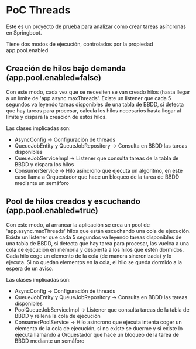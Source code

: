 # PoC Threads

Este es un proyecto de prueba para analizar como crear tareas asíncronas en Springboot.

Tiene dos modos de ejecución, controlados por la propiedad app.pool.enabled


## Creación de hilos bajo demanda (app.pool.enabled=false)

Con este modo, cada vez que se necesiten se van creado hilos (hasta llegar a un límite de 'app.async.maxThreads'. 
Existe un listener que cada 5 segundos va leyendo tareas disponibles de una tabla de BBDD, si detecta que hay tareas para procesar, calcula los hilos necesarios hasta llegar al límite y dispara la creación de estos hilos.

Las clases implicadas son:

* AsyncConfig -> Configuración de threads
* QueueJobEntity y QueueJobRepository -> Consulta en BBDD las tareas disponibles
* QueueJobServiceImpl -> Listener que consulta tareas de la tabla de BBDD y dispara los hilos
* ConsumerService -> Hilo asíncrono que ejecuta un algoritmo, en este caso llama a Orquestador que hace un bloqueo de la tarea de BBDD mediante un semáforo


## Pool de hilos creados y escuchando (app.pool.enabled=true)

Con este modo, al arrancar la aplicación se crea un pool de 'app.async.maxThreads' hilos que están escuchando una cola de ejecución.
Existe un listener que cada 5 segundos va leyendo tareas disponibles de una tabla de BBDD, si detecta que hay tarea para procesar, las vuelca a una cola de ejecución en memoria y despierta a los hilos que estén dormidos. Cada hilo coge un elemento de la cola (de manera sincronizada) y lo ejecuta. Si no quedan elementos en la cola, el hilo se queda dormido a la espera de un aviso.

Las clases implicadas son:

* AsyncConfig -> Configuración de threads
* QueueJobEntity y QueueJobRepository -> Consulta en BBDD las tareas disponibles
* PoolQueueJobServiceImpl -> Listener que consulta tareas de la tabla de BBDD y rellena la cola de ejecución
* ConsumerPoolService -> Hilo asíncrono que ejecuta intenta coger un elemento de la cola de ejecución, si no existe se duerme y si existe lo ejecuta llamando a Orquestador que hace un bloqueo de la tarea de BBDD mediante un semáforo
